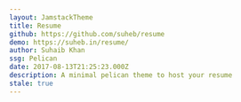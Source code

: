 ```yaml
---
layout: JamstackTheme
title: Resume
github: https://github.com/suheb/resume
demo: https://suheb.in/resume/
author: Suhaib Khan
ssg: Pelican
date: 2017-08-13T21:25:23.000Z
description: A minimal pelican theme to host your resume
stale: true
---
```

